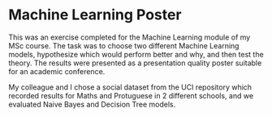 ﻿# Machine Learning Poster

This was an exercise completed for the Machine Learning module of my MSc course. The task was to choose two 
different Machine Learning models, hypothesize which would perform better and why, and then test the theory. 
The results were presented as a presentation quality poster suitable for an academic conference.

My colleague and I chose a social dataset from the UCI repository which recorded results for Maths and Protuguese 
in 2 different schools, and we evaluated Naive Bayes and Decision Tree models. 
